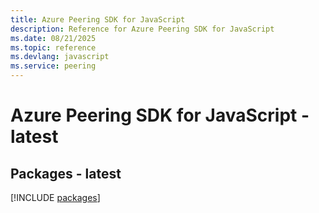 ```yaml
---
title: Azure Peering SDK for JavaScript
description: Reference for Azure Peering SDK for JavaScript
ms.date: 08/21/2025
ms.topic: reference
ms.devlang: javascript
ms.service: peering
---
```

# Azure Peering SDK for JavaScript - latest
## Packages - latest
[!INCLUDE [packages](peering-index.md)]